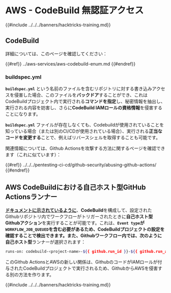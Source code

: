 # AWS - CodeBuild 無認証アクセス

{{#include ../../../banners/hacktricks-training.md}}

## CodeBuild

詳細については、このページを確認してください：

{{#ref}}
../aws-services/aws-codebuild-enum.md
{{#endref}}

### buildspec.yml

**`buildspec.yml`** という名前のファイルを含むリポジトリに対する書き込みアクセスを侵害した場合、このファイルを**バックドア**することができ、これはCodeBuildプロジェクト内で実行される**コマンドを指定**し、秘密情報を抽出し、実行される内容を妨害し、さらに**CodeBuild IAMロールの資格情報**を侵害することになります。

**`buildspec.yml`** ファイルが存在しなくても、Codebuildが使用されていることを知っている場合（または別のCI/CDが使用されている場合）、実行される**正当なコードを変更する**ことで、例えばリバースシェルを取得することも可能です。

関連情報については、Github Actionsを攻撃する方法に関するページを確認できます（これに似ています）：

{{#ref}}
../../../pentesting-ci-cd/github-security/abusing-github-actions/
{{#endref}}

## AWS CodeBuildにおける自己ホスト型GitHub Actionsランナー <a href="#action-runner" id="action-runner"></a>

[**ドキュメントに示されているように**](https://docs.aws.amazon.com/codebuild/latest/userguide/action-runner.html)、**CodeBuild**を構成して、設定されたGithubリポジトリ内でワークフローがトリガーされたときに**自己ホスト型Githubアクション**を実行することが可能です。これは、**`Event type`**が**`WORKFLOW_JOB_QUEUED`**を含む必要があるため、CodeBuildプロジェクトの設定を確認することで検出できます。また、Githubワークフロー内では、次のように**自己ホスト型**ランナーが選択されます：
```bash
runs-on: codebuild-<project-name>-${{ github.run_id }}-${{ github.run_attempt }}
```
このGithub ActionsとAWSの新しい関係は、GithubのコードがIAMロールが付与されたCodeBuildプロジェクトで実行されるため、GithubからAWSを侵害する別の方法を作ります。

{{#include ../../../banners/hacktricks-training.md}}

